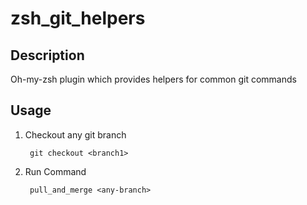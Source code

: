 # zsh_git_helpers

## Description

Oh-my-zsh plugin which provides helpers for common git commands

## Usage

1. Checkout any git branch

        git checkout <branch1>

2. Run Command

        pull_and_merge <any-branch>
